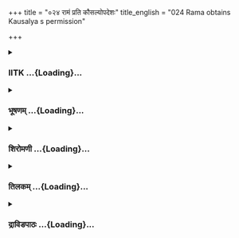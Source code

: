 +++
title = "०२४ रामं प्रति कौसल्योपदेशः"
title_english = "024 Rama obtains Kausalya s permission"

+++
<div caption="श्रीराम-हरिसीताराममूर्ति-घनपाठिभ्यां वचनम्" class="audioEmbed" src="https://archive.org/download/Ramayana-recitation-Sriram-harisItArAmamUrti-Ghanapaati-v2/Kanda_2/Kanda_2_AYK-024-Ramasya_Kousalyopadeshaha.mp3"></div>

<div class="js_include collapsed" newlevelforh1="3" title="IITK" unfilled url="/purANam/rAmAyaNam/audIchya-pAThaH/iitk/2_ayodhyAkANDam/03-nirgamaH/024_rAmaM_prati_kausalyopadeshaH.md">
<details><summary><h3>IITK ...{Loading}...</h3></summary>

Kausalya insists on Rama to take her along with him to the forest --Rama
tells her that service to one's husband is the supreme virtue--Kauslaya
allows Rama to proceed.



#### श्लोकः
##### मूलम्
तं समीक्ष्य त्ववहितं पितुर्निर्देश पालने।  
कौशल्या बाष्पसंरुद्धा वचो धर्मिष्ठमब्रवीत्॥2.24.1॥

##### शब्दार्थः
तम् him, पितुः father's, निर्देशपालने in carrying out the command, अवहितम्  determined, समीक्ष्य having perceived, कौशल्या Kausalya, बाष्पसंरुध्दा with choked tears, धर्मिष्ठम् pious, वचः words, अब्रवीत् said.

##### आङ्ग्लानुवादः
Having perceived that Rama was determined to carry out his father's command, Kausalya with her throat choked with tears said these words of pietyः



#### श्लोकः
##### मूलम्
अदृष्टदुःखो धर्मात्मा सर्वभूतप्रियंवदः।  
मयि जातो दशरथात्कथमुञ्छेन वर्तयेत्॥2.24.2॥

##### शब्दार्थः
अदृष्टदुःखः one who had never experienced sorrow, धर्मात्मा righteous, सर्वभूतप्रियंवदः one who speaks pleasantly to all, दशरथात् of Dasaratha, मयि to me, जातः born, उञ्छेन by collecting the grains fallen on the ground, कथम् how, वर्तयेत् will maintain.

##### आङ्ग्लानुवादः
How will this righteous Rama, born to me through Dasaratha, who speaks pleasantly to all, and who has not experienced any sorrow before live on the grains gleaned?



#### श्लोकः
##### मूलम्
यस्य भृत्याश्च दासाश्च मृष्टान्यन्नानि भुञ्जते।  
कथं स भोक्ष्यतेऽनाथो वने मूलफलान्ययम्॥2.24.3॥

##### शब्दार्थः
यस्य whose, भृत्याश्च servants,दासाश्च attendants, मृष्टानि delicious, अन्नानि cooked rice,  
भुञ्जते enjoy, अथः hereafter, सः अयम् such Rama, वने in the forest, मूलफलानि roots and fruits, कथम् how, भोक्ष्यते will eat?

##### आङ्ग्लानुवादः
How will Rama live on roots and fruits in the forest hereafter when his servants and attendants enjoy delicious food (here)?



#### श्लोकः
##### मूलम्
कः एतच्छ्रद्दधेच्छ्रुत्वा कस्य वा न भवेद्भयम्।  
गुणवान्दयितो राज्ञा राघवो यद्विवास्यते॥2.24.4॥

##### शब्दार्थः
गुणवान् virtuous, दयितः affectionate, राघवः Rama, राज्ञा by the king, विवास्यते इति यत् will be exiled in this way, एतत् all this, श्रुत्वा having heard,  कः who, श्रद्धधेत् will believe,  कस्य वा to whom, भयम् fear, न भवेत् will not cause.

##### आङ्ग्लानुवादः
Who will believe that the virtuous and affectionate scion of the Raghus is exiled this way by the king? Who will not tremble in fear to hear this?



#### श्लोकः
##### मूलम्
नूनं तु बलवान् लोके कृतान्तस्सर्वमादिशन्।  
लोके रामाभिरामस्त्वं वनं यत्र गमिष्यसि॥2.24.5॥

##### शब्दार्थः
राम O Rama, लोके अभिरामः delight of this world, त्वम् you, वनम् to the forest, यत्र गमिष्यसि  if ordered to go, लोके in the world, सर्वम् everything,  आदिशन् while ordering, कृतान्तः destiny, नूनम् certainly, बलवान् allpowerful.

##### आङ्ग्लानुवादः
O Rama if you, being the delight of the world, are (ordered) to go to the forest, it  
has to be said certainly that destiny which rules everything is allpowerful.



#### श्लोकः
##### मूलम्
अयं तु मामात्मभव स्तवादर्शनमारुतः।  
विलापदुःखसमिधो रुदिताश्रुहुताहुतिः॥2.24.6॥  
चिन्ताबाष्पमहाधूमस्तवागमनचित्तजः।  
कर्शयित्वा भृशं पुत्र निश्वासायाससम्भवः॥2.24.7॥  
त्वया विहीनामिह मां शोकाग्निरतुलो महान्।  
प्रधक्ष्यति यथा कक्षं चित्रभानुर्हिमात्यये॥2.24.8॥

##### शब्दार्थः
पुत्र O son, आत्मभवः born from the body, तव अदर्शन मारुतः (my) sighs that will suggest your absence, विलापदुःखसमिधः with fuels of lamentation and affliction, रुदिताश्रुहुताहुतिः invoking with the offering of oblations of (my) wailing tears, चिन्ताबाष्पमहाधूमः with great  smoke of vapour arising from anxious thoughts, तव your, आगमन चित्तजः born from the thought of your return, निश्वासायाससम्भवः produced from sighs of exhaustion, अतुलः incomparable, महान् great, अयं शोकाग्निः this fire of grief,  इह now, त्वया by you, विहीनाम्  deprived, माम् me, भृशम् very much, कर्शयित्वा having emaciated, हिमात्यये in summer, चित्रभानुः fire, कक्षं यथा like or a bunch of dry grass, प्रधक्ष्यति will burn.

##### आङ्ग्लानुवादः
After your departure, O son, an incomparably huge fire of grief with sighs of exhaustion will burst from my body, fanned by the wind of your absence and fuelled by lamentation and affliction. My wailing tears will be the oblations. My anxiety will be the great smoke rising vapour. This fire of grief will leave me very much emaciated and burn me like fire burns a forest of dead trees or a bunch of dry grass in summer.



#### श्लोकः
##### मूलम्
कथं हि धेनुस् स्वं वत्सं गच्छन्तं नानुगच्छति।  
अहं त्वाऽनुगमिष्यामि यत्र पुत्र गमिष्यसि॥2.24.9.॥

##### शब्दार्थः
धेनुः cow, गच्छन्तम् wandering, स्वं वत्सम् its calf, कथं हि how, नानुगच्छति will not follow, पुत्र son, यत्र whereever, गमिष्यसि you will go, अहम् I, त्वा you, अनुगमिष्यामि will follow.

##### आङ्ग्लानुवादः
I shall follow you wherever you go, my son, like a cow following its calf. How is it possible for a cow not to follow its wandering calf?



#### श्लोकः
##### मूलम्
तथा निगदितं मात्रा तद्वाक्यं पुरुषर्षभः।  
श्रुत्वा रामोऽब्रवीद्वाक्यं मातरं भृशदुःखिताम्॥2.24.10॥

##### शब्दार्थः
पुरुषर्षभः best among men, रामः Rama, मात्रा by mother, तथा that way, निगदितम् spoken, तद्वाक्यम् those words, श्रुत्वा on hearing, भृशदुःखिताम् deeply afflicted, मातरम् addressing his  
mother, वाक्यम् words, अब्रवीत् said.

##### आङ्ग्लानुवादः
At these words of his mother who was deeply afflicted Rama, best among men repliedः



#### श्लोकः
##### मूलम्
कैकेय्या वञ्चितो राजा मयि चारण्यमाश्रिते।  
भवत्या च परित्यक्तो न नूनं वर्तयिष्यति॥2.24.11॥

##### शब्दार्थः
कैकेय्या by Kaikeyi, वञ्चितः was deceived, राजा king, मयि when I, अरण्यम् forest, आश्रिते will be resorting to, भवत्या च by you also, परित्यक्तः deserted, न वर्तयिष्यति he will not live, नूनम् this is certain.

##### आङ्ग्लानुवादः
The king was deceived by Kaikeyi. If you also desert him after I have gone to the forest, surely he will not live.



#### श्लोकः
##### मूलम्
भर्तुः किल परित्यागो नृशंसः केवलं स्त्रियाः।  
स भवत्या न कर्तव्यो मनसाऽपि विगर्हितः॥2.24.12॥

##### शब्दार्थः
स्त्रियाः for a woman, भर्तुः husband's, परित्यागः desertion, केवलम् only, नृशंसः किल is a cruel  act indeed, विगर्हितः is abominable, सः that, भवत्या by you, मनसापि even in mind, न कर्तव्यः  must not be done.

##### आङ्ग्लानुवादः
For a woman, to desert her husband is a cruel act. You must not do that which is  contemptible even to think.



#### श्लोकः
##### मूलम्
यावज्जीवति काकुत्स्थः पिता मे जगतीपतिः।  
शुश्रूषा क्रियतां तावत्सहि धर्मस्सनातनः॥2.24.13॥

##### शब्दार्थः
मे पिता my father, जगतीपतिः lord of the earth, काकुत्स्थः  the descendant of Kakutstha, यावत् as long as, जीवति lives, तावत् till then, शुश्रूषा service, क्रियताम् be done, सः that one, धर्मः हि सनातनः it is eternal virtue.

##### आङ्ग्लानुवादः
As long as the king, my father, the lord of the earth, a descendant of Kakutshta lives, you shall serve him. This is eternal virtue (in a woman).



#### श्लोकः
##### मूलम्
एवमुक्ता तु रामेण कौशल्या शुभदर्शना।  
तथेत्युवाच सुप्रीता राममक्लिष्टकारिणम्॥2.24.14॥

##### शब्दार्थः
रामेण by Rama, एवम् thus, उक्ता having been said, शुभदर्शना auspiciouslooking lady, कौशल्या Kausalya, सुप्रीता exceedingly pleased, अक्लिष्टकारिणम् unshakable in actions, रामम् to Rama, तथेति 'Be it so', उवाच said.

##### आङ्ग्लानुवादः
At these words of Rama, unshakable in action, auspiciouslooking Kausalya, exceedingly pleased said 'Be it so'.



#### श्लोकः
##### मूलम्
एवमुक्तस्तु वचनं रामो धर्मभृतां वरः।  
भूयस्तामब्रवीद्वाक्यं मातरं भृशदुःखिताम्॥2.24.15॥

##### शब्दार्थः
धर्मभृतां among upholders of rightcouness, वरः foremost, रामः Rama, एवम् in this way, वचनम् words, उक्तः having been spoken to, भृश दुःखिताम् in deep grief, ताम् her, मातरम् to mother, भूयः again, वाक्यम् words, अब्रवीत् said.

##### आङ्ग्लानुवादः
Thus addressed, Rama, the foremost among upholders of righteousness, said to his mother who was in deep griefः



#### श्लोकः
##### मूलम्
मया चैव भवत्या च कर्तव्यं वचनं पितुः।  
राजा भर्ता गुरु श्श्रेष्ठस्सर्वेषामीश्वरः प्रभुः॥2.24.16॥

##### शब्दार्थः
मया चैव by me as well, भवत्या च by you also, पितुः father's, वचनम् words, कर्तव्यम् fit to be carried out, राजा king, भर्ता supporter husband, गुरुः guru, श्रेष्ठः best, सर्वेषाम् for all, ईश्वरः is the lord, प्रभुः master.

##### आङ्ग्लानुवादः
You and I should obey father's words. He is the king, supporter, preceptor, the best (among men) and  lord and master of all of us.



#### श्लोकः
##### मूलम्
इमानि तु महारण्ये विहृत्य नव पञ्च च।  
वर्षाणि परमप्रीतः स्थास्यामि वचने तव॥2.24.17॥

##### शब्दार्थः
इमानि these, नव पञ्च च nine plus five (fourteen), वर्षाणि years, महारण्ये in the wild forest, विहृत्य having roamed, परमप्रीतः with supreme pleasure, तव your, वचने words (obeying your word), स्थास्यामि shall abide by.

##### आङ्ग्लानुवादः
Roaming the wild forest for fourteen years I shall abide by your words with supreme pleasure.



#### श्लोकः
##### मूलम्
एवमुक्ता प्रियं पुत्रं बाष्पपूर्णानना तदा।  
उवाच परमार्ता तु कौशल्या पुत्रवत्सला॥2.24.18॥

##### शब्दार्थः
तदा then, एवम् thus, उक्ता addressed, पुत्रवत्सला affectionate towards (her) son, कौशल्या Kausalya, परमार्ता a greatly distressed, बाष्पपूर्णानना with her face (eyes) filled with tears, प्रियम् beloved, पुत्रम् son, उवाच said.

##### आङ्ग्लानुवादः
Thus addressed by Rama, the affectionate Kausalya, deeply distressed, her eyes filled with tears, said to her beloved sonः



#### श्लोकः
##### मूलम्
आसां राम सपत्नीनां वस्तुं मध्ये न मे क्षमम्।  
नय मामपि काकुत्स्थ वनं वन्यां मृगीं यथा॥2.24.19॥  
यदि ते गमने बुद्धिः कृता पितुरपेक्षया।

##### शब्दार्थः
राम O Rama, मे for me, आसाम् of these, सपत्नीनाम् of cowives, मध्ये in the midst of, वस्तुम्  to live, न क्षमम् not able, काकुत्स्थ scion of the Kakutstha race (Rama), पितुः with regard to your father, अपेक्षया with wish, गमने in going away, ते to you, बुद्धिः decision, कृता यदि if it is made, मामपि also me, वन्याम् relating to the forest (wild), मृगीं यथा like a female deer, वनम् to the forest, नय take me.

##### आङ्ग्लानुवादः
O Rama, I am not able to live in the midst of these cowives. O descendant of Kakutstha, if you have resolved to go to the forest as per the wishes of your father take mea wild deeralong with you into the forest.



#### श्लोकः
##### मूलम्
तां तथा रुदतीं रामो रुदन्वचनमब्रवीत्॥2.24.20॥  
जीवन्त्या हि स्त्रिया भर्ता दैवतं प्रभुरेव च

##### शब्दार्थः
रामः Rama, तथा that way, रुदतीम् wailing, ताम् to her, रुदन् while (himself) sobbing, वचनम् words, अब्रवीत् said, जीवन्त्या for a living lady, स्त्रियाः for a woman, भर्ता husband alone, दैवतम् is god, प्रभुरेव च is also lord (master).

##### आङ्ग्लानुवादः
Adding his tears to his mother's who was wailing Rama said As long as a woman lives, her husband is her god and also her lord (master).



#### श्लोकः
##### मूलम्
भवत्या मम चैवाद्य राजा प्रभवति प्रभुः।  
न ह्यनाथा वयं राज्ञा लोकनाथेन धीमता॥2.24.21॥

##### शब्दार्थः
प्रभुः powerful one, राजा king, अद्य now, भवत्याः for you, मम च for me also, प्रभवति has the authority to command, लोकनाथेन by lord of the entire world, धीमता by sagacious one, राज्ञा by king, वयम् we, अनाथाः without master, न हि are not.

##### आङ्ग्लानुवादः
The powerful king has authority over you as well as over me. As long as he is the sagacious lord of the entire world, how can we be without a master?



#### श्लोकः
##### मूलम्
भरतश्चापि धर्मात्मा सर्वभूतप्रियंवदः।  
भवतीमनुवर्तेत स हि धर्मरतस्सदा॥2.24.22॥

##### शब्दार्थः
धर्मात्मा virtuous, सर्वभूतप्रियंवदः who speaks pleasantly to all beings, भरतश्चापि Bharata also, भवतीम् you, अनुवर्तेत will follow, सः he, सदा always, धर्मरतः हि is attached to righteousness.

##### आङ्ग्लानुवादः
Bharata, who is virtuous and speaks pleasantly to all beings and who is always  
attached to righteousness will surely remain obedient to you.



#### श्लोकः
##### मूलम्
यथा मयि तु निष्क्रान्ते पुत्रशोकेन पार्थिवः।  
श्रमं नावाप्नुयात्किञ्चिदप्रमत्ता तथा कुरु॥2.24.23॥

##### शब्दार्थः
मयि me, निष्क्रान्ते having departed to the forest, पार्थिवः king, पुत्रशोकेन with grief for his son, यथा how, किञ्चित् even a little, श्रमम् effort, न अवाप्नुयात् will not obtain, तथा in that way, अप्रमत्ता with attention, कुरु do.

##### आङ्ग्लानुवादः
After my departure, you must see that the king is not  overpowered by grief for his son and struggles as little as possible.



#### श्लोकः
##### मूलम्
दारुणश्चाप्ययं शोको यथैनं न विनाशयेत्।  
राज्ञो वृद्धस्य सततं हितं चर समाहिता॥2.24.24॥

##### शब्दार्थः
दारुणः terrible, अयं शोकः this  grief, एनम् him, यथा in a manner, न विनाशयेत् will not ruin (his health), समाहिता with composed mind, वृद्धस्य of the old, राज्ञः of the king, सततम् always, हितम् good, चर act.

##### आङ्ग्लानुवादः
See that the old king does not succumb to this terrible grief. Serve him with a composed mind.



#### श्लोकः
##### मूलम्
व्रतोपवासनिरता या नारी परमोत्तमा।  
भर्तारं नानुवर्तेत सा तु पापगतिर्भवेत्॥2.24.25॥

##### शब्दार्थः
या नारी whichever woman, व्रतोपवासनिरता engaged in vows and fastings, परमोत्तमा highly pious, भर्तारम् husband, नानुवर्तेत does not follow, सा she, पापगतिः hell a, भवेत् will get.

##### आङ्ग्लानुवादः
A woman may be highly pious engaged in vows and fastings, but if she does not follow her husband, she will be condemned to hell.



#### श्लोकः
##### मूलम्
भर्तु श्शुश्रूषया नारी लभते स्वर्गमुत्तमम्।  
अपि या निर्नमस्कारा निवृत्ता देवपूजनात्॥2.24.26॥

##### शब्दार्थः
या who, निर्नमस्कारा pays no respect, देवपूजनात् from worshipping gods, निवृत्ता has abstained, नारी अपि woman also, भर्तुः husband's, शुश्रूषया with service, उत्तमम् highest, स्वर्गम् heaven, लभते will attain.

##### आङ्ग्लानुवादः
A woman who serves her husband will attain the highest heaven even if she pays no homage to gods and abstains from worshipping them.



#### श्लोकः
##### मूलम्
शुश्रूषामेव कुर्वीत भर्तुः प्रियहिते रता।  
एष धर्मः पुरा दृष्टो लोके वेदे श्रुतः स्मृतः॥2.24.27॥

##### शब्दार्थः
भर्तुः husband's, प्रियहिते wellbeing, रता engaged, शुश्रूषामेव service alone, कुर्वीत shall do, एषः this, पुरा in ancient times, लोके in this world, दृष्टः is seen, वेदे in the Vedas, श्रुतः is heard, स्मृतः declared in Smritis, धर्मः is truth.

##### आङ्ग्लानुवादः
A wife who serves her husband and who is engaged in doing good to him is righteous. This dharma exists in this world since ancient times, declared in the Vedas and the smritis.



#### श्लोकः
##### मूलम्
अग्निकार्येषु च सदा सुमनोभिश्च देवताः।  
पूज्यास्ते मत्कृते देवि बाह्मणाश्चैव सुव्रताः॥2.24.28॥

##### शब्दार्थः
देवि O devi, मत्कृते for my sake, सदा always, देवताः the gods, अग्निकार्येषु in offering oblations to the firegod, सुमनोभिश्च with flowers, ते to you, पूज्याः worthy of worship, सुव्रताः true to their religious vows, ब्राह्मणाश्चैव brahmins also.

##### आङ्ग्लानुवादः
For my sake, O devi worship the firegod with offerings of oblations and flowers, and brahmins who are true to religious vows.



#### श्लोकः
##### मूलम्
एवं कालं प्रतीक्षस्व ममागमनकाङ्क्षिणी।  
नियता नियताहारा भर्तृशुश्रूषणे रता॥2.24.29॥

##### शब्दार्थः
एवम् in this maner, मम my, आगमनकाङ्क्षिणी looking forward to my return, नियता selfpossessed lady, नियताहारा observing discipine in food, भर्तृ शुश्रूषणे in the service of your husband, रता devoted, कालम् time, प्रतीक्षस्व wait for.

##### आङ्ग्लानुवादः
Looking forward to my return, spend your time this way with moderate intake, a mind under control and a life devoted to the service of your husband.



#### श्लोकः
##### मूलम्
प्राप्स्यसे परमं कामं मयि प्रत्यागते सति।  
यदि धर्मभृतां श्रेष्ठो धारयिष्यति जीवितम्॥2.24.30॥

##### शब्दार्थः
मयि when I, प्रत्यागते सति having returned, धर्मभृताम् of protcetor of dharma, श्रेष्ठः best, जीवितम् life, धारयिष्यति यदि if  he contains, परमम् highest, कामम् desire, प्राप्स्यसे will obtain.

##### आङ्ग्लानुवादः
If my father, who is the best among the upholders of righteousness, survives till I come back, you will have your highest desires fulfilled.



#### श्लोकः
##### मूलम्
एवमुक्ता तु रामेण बाष्पपर्याकुलेक्षणा।  
कौशल्या पुत्रशोकार्ता रामं वचनमब्रवीत्॥2.24.31॥

##### शब्दार्थः
रामेण by Rama, एवम् in this manner, उक्ता having been said, कौशल्या Kausalya, पुत्रशोकार्ता distressed with grief for her son, बाष्पपर्याकुलेक्षणा with her eyes filled with tears, रामम् to  
Rama, वचनम् these words, अब्रवीत् said.

##### आङ्ग्लानुवादः
To these words of Rama, Kausalya, distressed with grief for her son, replied with her eyes filled with tearsः



#### श्लोकः
##### मूलम्
गमने सुकृतां बुद्धिं न ते शक्नोमि पुत्रक।  
विनिवर्तयितुं वीर नूनं कालो दुरत्ययः॥2.24.32॥

##### शब्दार्थः
वीर O valiant one, पुत्रक my child, गमने to go to the forest, सुकृताम् firmly resolved, ते बुध्दिम् your mind, विनिवर्तयितुम् to revert, न शक्नोमि I am not able, नूनम् certainly, कालः time, दुरत्ययः difficult to overcome (pass).

##### आङ्ग्लानुवादः
I am unable to dissuade you, O my brave son, from your firm resolve to go to the forest. It is surely difficult (for me) to bide time.



#### श्लोकः
##### मूलम्
गच्छ पुत्र त्वमेकाग्रो भद्रं तेऽस्तु सदा विभुः।  
पुनस्त्वयि निवृत्ते तु भविष्यामि गतव्यथा॥2.24.33॥

##### शब्दार्थः
पुत्र O Son त्वम् you, एकाग्रः with resolute mind, गच्छ go, विभुः god, ते to you, सदा always, भद्रम् safety, अस्तु be it, त्वयि when you, पुनः again, निवृत्ते तु on your coming back,  गतव्यथा relieved of suffering, भविष्यामि I shall become.

##### आङ्ग्लानुवादः
Go with a steadfast mind, O my son May god be gracious. Only with your return, I shall be relieved of my suffering.



#### श्लोकः
##### मूलम्
प्रत्यागते महाभागे कृतार्थे चरितव्रते।  
पितुरानृण्यतां प्राप्ते त्वयि लप्स्ये परं सुखम्॥2.24.34॥

##### शब्दार्थः
महाभागे when the reverend one, त्वयि you, कृतार्थे with your purpose accomplished, चरितव्रते when your vow is fulfilled, पितुः father's, आनृण्यताम् acquittal of debt, प्राप्ते obtained, प्रत्यागते on coming back, परम् supreme, सुखम् happiness, लप्स्ये I will attain.

##### आङ्ग्लानुवादः
O reverend one, when you come back after having accomplished your purpose, performed your vows and acquitted yourself of the debt you owe your father, I shall attain supreme happiness.



#### श्लोकः
##### मूलम्
कृतान्तस्य गतिः पुत्र दुर्विभाव्या सदा भुवि।  
यस्त्वां सञ्चोदयति मे वच आच्छिद्य राघव॥2.24.35॥

##### शब्दार्थः
पुत्र O son, राघव O Rama, यः whichever (destiny), मे my, वचः words, आच्छिद्य  cutting  
asunder (disregarding), त्वा you, सञ्चोदयति is prompting, कृतान्तस्य destiny's, गतिः course, सदा always, भुवि in this world, दुर्विभाव्या is inconceivable.

##### आङ्ग्लानुवादः
O Rama inconceivable is the course of destiny which is inciting you to go to the forest disregarding my words.



#### श्लोकः
##### मूलम्
गच्छेदानीं महाबाहो क्षेमेण पुनरागतः।  
नन्दयिष्यसि मां पुत्र साम्ना वाक्येन चारुणा॥2.24.36॥

##### शब्दार्थः
महाबाहो O mighty armed one, इदानीम् now, गच्छ go, पुत्र O son, क्षेमेण safely, पुनः आगतः again on your return, साम्ना in a gentle voice, चारुणा by sweet, वाक्येन  utterances, माम् me, नन्दयिष्यसि please.

##### आङ्ग्लानुवादः
Go now, O my mightyarmed son and come back safe. And on your return, delight me with your sweet, gentle utterances.



#### श्लोकः
##### मूलम्
अपीदानीं स कालस्स्याद्वनात्प्रत्यागतं पुनः।  
यत्त्वां पुत्रक पश्येयं जटावल्कलधारिणम्॥2.24.37॥

##### शब्दार्थः
पुत्रक O my dear child, वनात् from the forest, पुनः again, प्रत्यागतम् have returned, जटावल्कल  धारिणम् wearing matted hair and bark, त्वाम् you, यत् since, पश्येयम् will see, सः कालः that time, इदानीम् now itself, अपि स्यात् can it be now itself?

##### आङ्ग्लानुवादः
O my dear child, how pleasing would it be, if today were to be the day of your return  
from the forest when I can see you wearing matted hair and robes of bark



#### श्लोकः
##### मूलम्
तथा हि रामं वनवासनिश्चितं  
समीक्ष्य देवी परमेण चेतसा।  
उवाच रामं शुभलक्षणं वचो  
बभूव च स्वस्त्ययनाभिकाङ्क्षिणी॥2.24.38॥

##### शब्दार्थः
देवी Devi (Kausalya), रामम् Rama, तथा like that, वनवासनिश्चितम् determined to go to the forest, समीक्ष्य (ददर्श) seeing, परमेण चेतसा with supreme consciousness, शुभलक्षणम् with auspicious qualities (virtues), रामम् to Rama, वचः words, उवाच said, स्वस्त्ययनाभिकाङ्क्षिणी wishing to perform ceremonies for (his) wellbeing, बभूव became.

##### आङ्ग्लानुवादः
Seeing Rama full of auspicious qualities resolved to go to the forest and having spoken to him with the fullness of her heart, Devi Kausalya now braced herself up to perform ceremonies in the interest of  Rama's wellbeing.  

#### समाप्तिः
 श्रीमद्रामायणे वाल्मीकीय आदिकाव्ये अयोध्याकाण्डे चतुर्विंशस्सर्गः॥  
Thus ends the twentyfourth sarga of Ayodhyakanda of  the holy Ramayana, the first epic composed by sage Valmiki.

</details>
</div>
<div class="js_include collapsed" newlevelforh1="3" title="भूषणम्" unfilled url="/purANam/rAmAyaNam/audIchya-pAThaH/TIkA/bhUShaNa_iitk/2_ayodhyAkANDam/03-nirgamaH/024_rAmaM_prati_kausalyopadeshaH.md">
<details><summary><h3>भूषणम् ...{Loading}...</h3></summary>



तं समीक्ष्य त्ववहितं पितुर्निर्देशपालने ।  

कौसल्या बाष्पसंरुद्धा वचो धर्मिष्ठमब्रवीत्  ॥  २।२४।१  ॥   

अथ धर्म्यस्य रामनिश्चयस्यानुमोदनं कौसल्या करोति--तं समीक्ष्येत्यादिना ।
तं रामं समीक्ष्य निश्चित्य । अवहितं सावधानम् । निर्देशो नियोगः  ॥  २।२४।१
 ॥   

  

अदृष्टदुःखो धर्मात्मा सर्वभूतप्रियंवदः ।  

मयि जातो दशरथात् कथमुञ्छेन वर्त्तयेत्  ॥  २।२४।२  ॥   

अदृष्टदुःख इति । उञ्छो नाम--दैवात्प्रकीर्णानां
व्रीह्यादिधान्यानामङ्गुल्या एकैकशो ग्रहणम् । कणिशग्रहणं तु शिलमेव । इदं
फलमूलाद्याहरणं लक्षयति । वर्त्तयेत् जीवेत्  ॥  २।२४।२  ॥   

  

यस्य भृत्याश्च दासाश्च मृष्टान्यन्नानि भुञ्जते ।  

कथं स भोक्ष्यते नाथो वने मूलफलान्ययम्  ॥  २।२४।३  ॥   

यस्येति । भृत्याः भटाः । दासाः दास्यकराः । मृष्टानि श्लाघ्यानि  ॥  २।२४।३
 ॥   

  

क एतच्छ्रद्दधेत् श्रुत्वा कस्य वा न भेवद्भयम् ।  

गुणवान् दयितो राजा राघवो यद्विवास्यते  ॥  २।२४।४  ॥   

क इति । विवास्यत इतियत् । एतत् कः श्रद्दधेद्गुणवत्पुत्रविवासनस्य
असम्भावितत्वात्, श्रद्धेयत्वे वा कस्य भयम् न भवेत्, ममाप्येवं विवासनं
भविष्यतीति  ॥  २।२४।४  ॥   

  

नूनं तु बलवान् लोके कृतान्तः सर्वमादिशन् ।  

लोके रामाभिरामस्त्वं वनं यत्र गमिष्यसि  ॥  २।२४।५  ॥   

नूनमिति । सर्वं सुखदुःखादिकम् । आदिशन् प्रदिशन् । कृतान्तः दैवम् । यत्र
दैवे निमित्ते  ॥  २।२४।५  ॥   

  

अयं तु मामात्मभवस्तवादर्शनमारुतः ।  

विलापदुःखसमिधो रुदिताश्रुहुताहुतिः  ॥  २।२४।६  ॥   

चिन्ताबाष्पमहाधूमस्तवादर्शनचित्तजः ।  

कर्शयित्वा भृशं पुत्र निश्वासायाससम्भवः  ॥  २।२४।७  ॥   

त्वया विहीनामिह मां शोकाग्निरतुलो महान् ।  

प्रधक्ष्यति यथा कक्षं चित्रभानुर्हिमात्यये  ॥  २।२४।८  ॥   

अयन्त्वित्यादिश्लोकत्रयमेकं वाक्यम् । अत्र
विश्लेषजनितशोकस्याग्निसमाधिरुच्यते । आत्मभवः देहजः अदर्शनमारुतः
शोकाग्नेरदर्शनजत्वात् तस्य मारुतत्वनिरूपणम् । विलापदुःखं प्रलापजं दुःखं
तदेव समिधा यस्य तस्य तद्वर्धकत्वात् "आपञ्चैव हलन्तानाम्" इति
समिच्छब्दाट्टाप् । रुदिताश्रूणि रोदनजाश्रूणि, तान्येव हुता क्षिप्ता
आहुतिर्यस्य, चिन्ताबाष्पः चिन्तोष्मा स एव महाधूमो यस्य । तवादर्शनेन
हेतुना चित्तज इति हेतुमात्रोक्तिः । आगमनचित्तज इति पाठान्तरम् । निःश्वास
एवायासः पुरुषप्रयत्नः समिदादिजन्याग्नेः पुरुषप्रयत्नजत्वात्तथा निरूपणम्
। त्वया जलस्थानीयेन, विहीनां मां शोक एवाग्निः शोकाग्निः वैतानिकाग्निः ।
कर्शयित्वा शुष्कीकृत्य । हिमात्यये शिशिरर्तौ । कक्षं गुल्मम् ।
चित्रभानुः वन्यो ऽग्निरिव मां प्रधक्ष्यति भस्मीकरिष्यति  ॥  २।२४।६८  ॥   

  

कथं हि धेनुः स्वं वत्सं गच्छन्तं नानुगच्छति ।  

अहं त्वा ऽनुगमिष्यामि पुत्र यत्र गमिष्यसि  ॥  २।२४।९  ॥   

कथं हीति । उत्तरार्द्धादौ तथेत्युपस्कार्यम्  ॥  २।२४।९  ॥   

  

तथा निगदितं मात्रा तद्वाक्यं पुरुषर्षभः ।  

श्रुत्वा रामो ऽब्रवीद्वाक्यं मातरं भृशदुःखिताम्  ॥  २।२४।१०  ॥   

तथेति । तथा निगदितमिति स्ववाचोप्यविषयत्वं दर्शयति मुनिः  ॥  २।२४।१०  ॥   

  

कैकेय्या वञ्चितो राजा मयि चारण्यमाश्रिते ।  

भवत्या च परित्यक्तो न नूनं वर्त्तयिष्यति  ॥  २।२४।११  ॥   

कैकेय्येति । न वर्तयिष्यति न जीविष्यतीत्यर्थः  ॥  २।२४।११  ॥   

  

भर्तुः किल परित्यागो नृशंसः केवलं स्त्रियाः ।  

स भवत्या न कर्तव्यो मनसापि विगर्हितः  ॥  २।२४।१२  ॥   

भर्तुरिति । नृशंसः नृशंसत्वम्, सिद्ध्यतीति शेषः । मनसापि न कर्त्तव्यः, न
चिन्तनीय इत्यर्थः  ॥  २।२४।१२  ॥   

  

यावज्जीवति काकुत्स्थः पिता मे जगतीपतिः ।  

शुश्रूषा क्रियतां तावत् स हि धर्मस्सनातनः  ॥  २।२४।१३  ॥   

यावदिति । सः शुश्रूषा । धर्मापेक्षया पुँल्लिङ्गत्वम्  ॥  २।२४।१३  ॥   

  

एवमुक्ता तु रामेण कौसल्या शुभदर्शना ।  

तथैत्युवाच सुप्रीता राममक्लिष्टकारिणम्  ॥  २।२४।१४  ॥   

एवमिति । शुभदर्शना धर्म्यबुद्धिरित्यर्थः  ॥  २।२४।१४  ॥   

  

एवमुक्तस्तु वचनं रामो धर्मभृतां वरः ।  

भूयस्तामब्रवीद्वाक्यं मातरं भृशदुःखिताम्  ॥  २।२४।१५  ॥   

दार्ढ्यार्थं पुनराहेत्याह--एवमित्यादिना  ॥  २।२४।१५  ॥   

  

मया चैव भवत्या च कर्त्तव्यं वचनं पितुः ।  

राजा भर्त्ता गुरुः श्रेष्ठः सर्वेषामीश्वरः प्रभुः  ॥  २।२४।१६  ॥   

मयेति । उत्तरार्द्धादौ स इत्युपस्कार्यम् ।
प्राथमिकपितृवचनपरिपालनानन्तरम्  ॥  २।२४।१६  ॥   

  

इमानि तु महारण्ये विहृत्य नव पञ्च च ।  

वर्षाणि परमप्रीतः स्थास्यामि वचने तव  ॥  २।२४।१७  ॥   

एवमुक्ता प्रियं पुत्रबाष्पपूर्णानना तदा ।  

उवाच परमार्ता तु कौसल्या पुत्रवत्सला  ॥  २।२४।१८  ॥   

तव वचनं करिष्यामीत्याह--इमानीति । इमानीत्यल्पत्वज्ञापनाय विहृत्येत्यनेन
क्लेशराहित्यमुक्तम्  ॥  २।२४।१७१८  ॥   

  

आसां राम सपत्नीनां वस्तुं मध्ये न मे क्षमम् ।  

नय मामपि काकुत्स्थ वनं वन्यां मृगीमिव ।  

यदि ते गमने बुद्धिः कृता पितुरपेक्षया  ॥  २।२४।१९  ॥   

एवमनुमतरामवनगमनस्वनगरवर्त्तनापि पुनः सपत्नीस्मरणादनुगमनमर्थयते--आसामिति
। वन्यां मृगीमिव यथा वन्या मृगीवने संतुष्टा वर्त्तते तथाहमपि वर्ते न
भवन्तं क्लेशयिष्यामीति भावः । पितुरपेक्षया पितुरिच्छया  ॥  २।२४।१९  ॥   

  

तां तथा रुदतीं रामो रुदन् वचनमब्रवीत्  ॥  २।२४।२०  ॥   

जीवन्त्या हि स्त्रिया भर्त्ता दैवतं प्रभुरेव च ।  

भवत्या मम चैवाद्य राजा प्रभवति प्रभुः  ॥  २।२४।२१  ॥   

तामिति । रुदन् ऽव्यसनेषु मनुष्याणां भृशं भवति दुःखितऽ
इत्युक्तगुणविशिष्टो ऽपि रामो मातृव्यसनं दृष्ट्वा
पितृवचनपरिपालनरूपधर्मविघ्नभयाद्धैर्येण स्थितवान् । इदानीं वनगमनानुमतिं
लब्ध्वा स्वस्नेहप्रदर्शनेन मातृव्यसनं निवर्त्तयितुं रुदितवानित्यवगम्यते
 ॥  २।२४।२०२१  ॥   

  

न ह्यनाथा वयं राज्ञा लोकनाथेन धीमता ।  

भरतश्चापि धर्मात्मा सर्वभूतप्रियंवदः ।  

भवती मनुवर्त्तेत स हि धर्मरतः सदा  ॥  २।२४।२२  ॥   

यथा मयि तु निष्क्रान्ते पुत्रशोकेन पार्थिवः ।  

श्रमं नावाप्नुयात्किञ्चिदप्रमत्ता तथा कुरु  ॥  २।२४।२३  ॥   

न हीति । राज्ञा, सनाथा इति शेषः । राज्ञा सनाथाः, वयं न ह्यनाथा इत्यर्थः
। सपत्नी मध्यवासदोषं परिहरति भरतश्चापीति  ॥  २।२४।२२२३  ॥   

  

दारुणश्चाप्ययं शोको यथैनं न विनाशयेत् ।  

राज्ञो वृद्धस्य सततं हितं चर समाहिता  ॥  २।२४।२४  ॥   

दारुण इति । हितं चरेत्यत्र तथेति शेषः  ॥  २।२४।२४  ॥   

  

व्रतोपवासनिरता या नारी परमोत्तमा ।  

भर्त्तारं नानुवर्त्तेत सा तु पापगतिर्भवेत्  ॥  २।२४।२५  ॥   

पतिशुश्रूषणमेव पत्न्याः परमो धर्म इत्यन्वयव्यतिरेकाभ्यां श्लोकद्वयेन
दर्शयति--व्रतेति । पापस्य गतिः फलमिव यस्याः सा तथा  ॥  २।२४।२५  ॥   

  

भर्तृशुश्रूषया नारी लभते स्वर्गमुत्तमम् ।  

अपि या निर्नमस्कारा निवृत्ता देवपूजनात्  ॥  २।२४।२६  ॥   

निर्नमस्कारापि भर्तृभिन्नद्विजादिविषयनमस्काररहितापि  ॥  २।२४।२६  ॥   

  

शुश्रूषामेव कुर्वीत भर्तुः प्रियहिते रता ।  

एष धर्मः पुरा दृष्टो लोके वेदे श्रुतः स्मृतः  ॥  २।२४।२७  ॥   

उपसंहरति--शुश्रूषामिति । लोके पुरा दृष्टः पुरातनलोकाचारसिद्ध इत्यर्थः ।
वेदे श्रुतः वेदावगत इत्यर्थः । स्मृतः स्मृत्यवगतश्चेत्यर्थः  ॥  २।२४।२७
 ॥   

  

अग्निकार्येषु च सदा सुमनोभिश्च देवताः ।  

पूज्यास्ते मत्कृते देवि ब्राह्मणाश्चैव सुव्रताः  ॥  २।२४।२८  ॥   

तूष्णीमवस्थाने एनां दुःखमाक्रमिष्यतीति धिया दुःखविच्छेदनार्थं
कालक्षेपसाधनं विधत्ते--अग्नीति । अग्निकार्येषु शान्तिकपौष्टिकहोमेषु ।
सुमनोभिश्चेत्यत्र चकारेण चन्दनताम्बूलादीनि समुच्चीयन्ते, अग्निकार्येषु
क्रियमाणेषु सुमनःप्रभृतिभिः देवताब्राह्मणाश्च पूज्या इत्यर्थः  ॥  २।२४।२८
 ॥   

  

एवं कालं प्रतीक्षस्व ममागमनकांक्षिणी ।  

नियतानियताहारा भर्तृशुश्रूषणे रता  ॥  २।२४।२९  ॥   

एवमिति । नियता स्नानादि नियमयुक्ता । नियताहारा मधुमांसादिवर्जनेन
शुद्धाहारा  ॥  २।२४।२९  ॥   

  

प्राप्स्यसे परमं कामं मयि प्रत्यागते सति ।  

यदि धर्मभृतां श्रेष्ठो धारयिष्यति जीवितम्  ॥  २।२४।३०  ॥   

एवमुक्ता तु रामेण बाष्पपर्याकुलेक्षणा ।  

कौसल्या पुत्रशोकार्त्ता रामं वचनमब्रवीत्  ॥  २।२४।३१  ॥   

प्राप्स्यस इति । भर्त्तृजीवनपुत्रागमनयोः सतोरेव हि परमकामप्राप्तिसम्भव
इति भावः  ॥  २।२४।३०३१  ॥   

  

गमने सुकृतां बुद्धिं न ते शक्नोमि पुत्रक ।  

विनिवर्त्तयितुं वीर नूनं कालो दुरत्ययः  ॥  २।२४।३२  ॥   

गमन इति । सुकृतां सुदृढामित्यर्थः  ॥  २।२४।३२  ॥   

  

गच्छ पुत्रत्वमेकाग्रो भद्रं ते ऽस्तु सदा विभो ।  

पुनस्त्वयि निवृत्ते तु भविष्यामि गतक्लमा  ॥  २।२४।३३  ॥   

गच्छेति । गतक्लमा गतक्लेशा  ॥  २।२४।३३  ॥   

  

प्रत्यागते महाभागे कृतार्थेचरितव्रते ।  

पितुरानृण्यतां प्राप्ते त्वयि लप्स्ये परं सुखम्  ॥  २।२४।३४  ॥   

प्रत्यागत इति । महाभागे महाभागधेये । आनृण्यताम् अनृणताम् । स्वार्थे
ष्यञ्  ॥  २।२४।३४  ॥   

  

कृतान्तस्य गतिः पुत्र दुर्विभाव्या सदा भुवि ।  

यस्त्वां सञ्चोदयति मे वच आच्छिद्य राघव  ॥  २।२४।३५  ॥   

कृतान्तस्येति । आच्छिद्य छित्त्वा, अन्यथाकृत्वेत्यर्थः  ॥  २।२४।३५  ॥   

  

गच्छेदानीं महाबाहो क्षेमेण पुनरागतः ।  

नन्दयिष्यसि मां पुत्र साम्ना वाक्येन चारुणा  ॥  २।२४।३६  ॥   

गच्छेति । साम्ना सान्त्वरूपेण  ॥  २।२४।३६  ॥   

  

अपीदानीं स कालः स्यात् वनात् प्रत्यागतं पुनः ।  

यत्त्वां पुत्रक पश्येयं जटावल्कलधारिणम्  ॥  २।२४।३७  ॥   

क्षणमात्रमप्यदर्शनासहिष्णुत्वात् प्रत्यागमनकाल इदानीमेव सम्भवेदिति
प्रार्थयते--अपीति । यत् येन चतुर्दशवर्षान्तेन कालेन वनात्प्रत्यागतं
त्वां पुनः पश्येयं स काल इदानीमेवापि स्यात् । अपिशब्दः सम्भावनायाम् ।
"अपिःसम्भावनाप्रश्नगर्हाशङ्कासमुच्चये" इति वैजयन्ती । यत् यत्रेति वार्थः
 ॥  २।२४।३७  ॥   

  

तथा हि रामं वनवासनिश्चितं समीक्ष्य देवी परमेण चेतसा ।  

उवाच रामं शुभलक्षणं वचो बभूव च स्वस्त्ययनाभिकांक्षिणी  ॥  २।२४।३८  ॥   

तथेति । वनवासनिश्चितं निश्चितवनवासम् । परमेण चेतसा, आदरेणेति यावत् ।
स्वस्त्ययनं मङ्गलम् अभिकाङ्क्षितुं शीलमस्या अस्तीति तथा  ॥  २।२४।३८  ॥   

  

इत्यार्षे श्रीरामायणे वाल्मीकीये आदिकाव्ये श्रीमदयोध्याकाण्डे चतुर्विंशः
सगः  ॥  २४  ॥   

इति श्रीगोविन्दराजविरचिते श्रीरामायणभूषणे पीताम्बराख्याने
अयोध्याकाण्डव्याख्याने चतुर्विंशः सर्गः  ॥  २४  ॥   



</details>
</div>
<div class="js_include collapsed" newlevelforh1="3" title="शिरोमणी" unfilled url="/purANam/rAmAyaNam/audIchya-pAThaH/TIkA/shiromaNI_iitk/2_ayodhyAkANDam/03-nirgamaH/024_rAmaM_prati_kausalyopadeshaH.md">
<details><summary><h3>शिरोमणी ...{Loading}...</h3></summary>



कौशल्यावृत्तान्तमाह-- तमिति । निर्देशपालने आज्ञापितकरणे व्यवसितं
कृतनिश्चयं तं रामं समीक्ष्य ज्ञत्वा कौशल्या वचः अब्रवीत्  ॥  २।२४।१  ॥   

  

तद्वचनमेवाह-- अदृष्टेति । मयि जातः प्रकटीभूतो रामो भवान् उञ्छेन
क्षेत्रादिपतितकणिशग्रहणेन कथं वर्तयेत् वर्तेत  ॥  २।२४।२  ॥   

  

यस्येति । यस्य भृत्यादयः मृष्टानि स्वच्छानि भुञ्जते  ॥  २।२४।३  ॥   

  

क इति । काकुत्स्थो रामः यद्विवास्यते तच्छ्रुत्वा कः श्रद्दधेत्समीचीनं
मन्येत भयं रामगमने कथमत्रत्यानां जीवनमिति कस्यायोध्याजनस्य भीतिर्न भवेत्
 ॥  २।२४।४  ॥   

  

नूनमिति । हे राम अभिरामस्त्वं यत्र यदर्थं वनं गमिष्यसि स कृतान्तः
धर्मध्वंसकर्ता रावणः सर्वमादिशन्स्वाज्ञाविषयीभूतं कुर्वन् सन् लोके इह
पृथिव्यां बलवान् इति अहं लोके जाने । एतेन सावधानतया वर्तितव्यमिति
सूचितम् । इह पृथिव्यामित्यनेन तवाग्रे वस्तुतो न बलवानिति सूचितम्  ॥ 
२।२४।५  ॥   

  

इदानीं त्वद्वियोगजनितं दुःखं दुःसहमिति बोधयन्ती आह-- अयमित्यादिभिः ।
आत्मभवः मनसि प्रादुर्भूतः अदर्शनं दर्शनाभावः मारुतो वायुर्यस्य सः
विलापदुःखं समिधः इन्धनं यस्य सः रुदिताश्रुहुताहुतिः रुदिताशूणि
रोदनजन्यनेत्रजलानि हुता प्रक्षिप्ता आहुतिर्यस्य सः चिन्ताबाष्पः
चिन्तनोष्मा महाधूमो यस्य सः आगमनचिन्तजः अतिदुःखसम्पादकदूरदेशगमनोत्तरं
कथमयमागमिष्यतीति चिन्तनजनितः निःश्वासायासेन संभवो वृद्धिर्यस्य अत एव
अतुल इयत्तां कर्तुमशक्यः अत एव महान् शोकाग्निः त्वया विहीनां मां मां
राज्यलक्ष्मीं च अधिकं यथा स्यात्तथा कर्षयित्वा क्लेशतां प्रापय्य
प्रधक्ष्यति अत एव मामित्यनयोर्न पौनरुक्त्यं हिमात्यये हिमध्वंससमये
चित्रभानुर्वह्निः सूर्यो वा कक्षं यथाचिन्तज इति बाहुलकाद्घ्रस्व इति
भट्टाः "अदर्शनचिन्तजः" इति पाठे ऽपि अदर्शनजातचिन्ताजनित इत्यर्थः । परे
त्वदर्शनस्य मारुतत्वेन निरूपणात्स चिन्त्य इत्याहुरिति भट्टाः ।
वस्तुतस्त्वेवं पाठे आदर्शनमिति छेदः आदर्शनं नित्यदर्शनं कदा स्यादिति
चिन्ताजनित इत्यर्थः । श्लोकत्रयमेकान्वयि  ॥  २।२४।६८  ॥   

  

शोकाभावे उपायं वदन्ती आह-- कथमिति । कथंशब्दो यथार्थकः क्वचित्तथैव पाठ
इति भट्टाः । त्वा त्वामनुगमिष्यामि "नानुगच्छन्ति" इति पाठे तु कथमो न
यथार्थत्वम् । तत्रोत्तरार्धादौ तस्मादिति पूरणीयम्  ॥  २।२४।९  ॥   

  

मातृवचनश्रवणानन्तरकालिकवृत्तमाह-- यथेति । मात्रा निगदितं कथितं यथा
यथावच्छ्रुत्वा भृशदुःखितां निश्चितवियोगजनितदुःखाक्रान्तां मातरमब्रवीत्
 ॥  २।२४।१०  ॥   

  

तद्वचनमेवाह-- कैकेय्येति । अवञ्चितः वञ्चनकर्तृत्वाभाववान् कैकेय्या सहितो
राजा मयि अरण्यमाश्रिते गते सति भवत्या परित्यक्तः मद्वियोगहेतुत्वबुद्ध्या
प्रीतिविषयत्वाभाववान् यदि स्यादिति शेषः । तदा न वर्तयिष्यति प्रजापालनं न
करिष्यतीत्यर्थः । एतेन प्रीतिरेव कर्तव्येति सूचितम्  ॥  २।२४।११  ॥   

  

तत्र हेतुं वदन्नाह-- भर्तुरिति । भर्तुः परित्यागः केवलं नृशंसः क्रूरतैव
अतो विगर्हितो निन्दितः स त्यागो भवत्या मनसापि न कर्तव्यः नृशंसशब्दो
भावप्रधानः  ॥  २।२४।१२  ॥   

  

यावदिति । ककुत्स्थवंशोद्भवः पिता यावज्जीवति इह प्रजाः पालयति
तावच्छुश्रूषा क्रियताम् । एतेन तेन सह त्वया न गन्तव्यमिति ध्वनितं तेन
पितुर्लोकान्तरगमनावश्यकत्वं बोधितं तेन पुत्रसेवार्थं कौशल्या इहैव
तिष्ठतु इति राजेच्छा सूचिता तेन रामस्य पित्रभिप्रेतसाधकत्वं ध्वनितम्  ॥ 
२।२४।१३  ॥   

  

एवमिति । अक्लिष्टकारिणं क्लेशकारिपतियोगिकभेदविशिष्टं रामं तथा इत्युवाच
 ॥  २।२४।१४  ॥   

  

मातृसंतोषपरीक्षणहेतुकं रामवचनं वर्णयन्नाह-- एवमुक्त इति । भृशदुःखितां
निश्चितवियोगस्मृतिजनितदुःखाक्रान्तां भूपः अब्रवीत्  ॥  २।२४।१५  ॥   

  

तद्वचनमेवाह-- मयेत्यादिभिः । पितुः वचनं मया भवत्या च कर्तव्यमेव तत्र
हेतुः राजा भूपतिः भर्ता सविधि भवत्याः पाणिग्रहीता गुरुः तत्त्वोपदेष्टा
श्रेष्ठो महात्मा प्रभुः सकलसामर्थ्यविशिष्टः सर्वेषामीश्वरः पूज्य
इत्यर्थः  ॥  २।२४।१६  ॥   

  

इमानीति । इमानि पित्राज्ञप्तानि नवपञ्चवर्षाणि विहृत्य विहारं कृत्वा तव
वचने आज्ञापिते स्थास्यामि तत्करिष्यामीत्यर्थः । विहृत्येत्यनेन वनगमनस्य
स्वप्रीतिविषयीभूतत्वं बोधितं तेन भवत्या विषादो न कर्तव्य इति ध्वनितम्  ॥ 
२।२४।१७  ॥   

  

एवमिति । एवमनेन प्रकारेणोक्ता पुत्रेणेति शेषः । सुतवत्सला
सुतविषयकातिवात्सल्यविशिष्टा अत एव परमार्ता अत एव बाष्पपूर्णानना कौशल्या
उवाच । एतेन वियोगदुःखस्य दुर्निवारत्वं सूचितम्  ॥  २।२४।१८  ॥   

  

तद्वचनमेवाह-- आसामिति । आसां त्वद्वियोगहेतुभूतानां सपत्नीनां मध्ये
वस्तुं क्षममुचितं न अतः हे काकुत्स्थ पितुः अपेक्षया संतोषहेतुना यदि ते
गमने बुद्धिर्निश्चयः तर्हि मामपि वनं नय प्रापय । तत्र दृष्टान्तः वन्यां
मृगीमिव । एतेन रामवियोगजन्यं दुःखं सर्वासां भवतीति सूचितं तेन
तद्दुःखासहिष्णुत्वं व्यक्तम् । सार्धश्लोक एकान्वयी  ॥  २।२४।१९  ॥   

  

तामिति । अरुदन् रोदननिवृत्तिं कुर्वन् सन्नित्यर्थः रामः अब्रवीत् । अर्धं
पृथक्  ॥  २।२४।२०  ॥   

  

तद्वचनमेवाह-- जीवन्त्या इति । स्त्रियाः भर्तैव दैवतं देवता प्रभुः
सामर्थ्यं च भावप्रधानो निर्देशः । किंच प्रभुः सर्वार्थसंपादनसमर्थः अत एव
जीवन्त्याः बहून् जीवयन्त्याः भवत्याः मम च राजैव प्रभुः नियोगे समर्थः
एतेन राजनियोगाभाववत्यास्तव गमनमनुचितमिति बोधितम्  ॥  २।२४।२१  ॥   

  

ननु त्वां विना अहं कथं स्थास्यामीत्यत आह-- नहीति । लोकनाथेन
सकलजननियन्त्रा राज्ञा वयं भरतश्च अपिना भवत्यादयः अनाथाः न । एतेन
राजकर्तृकगमननियोगाभावाद्दुष्करापि स्थितिः कर्तव्यैवेति ध्वनितम्  ॥ 
२।२४।२२  ॥   

  

त्वादृशः सेवको नास्तीत्यपि नाशङ्क्यमिति बोधयन्नाह-- भवतीमिति । स भरतः
अनुवर्तेत सेविष्यते इत्यर्थः । अर्धं पृथक्-- यथेति । निष्क्रान्ते वनं
गते सति श्रमं खेदं किंचिदल्पमपि अप्रमत्ता अनवधानतारहिता ।
अर्धद्वयमेकान्वयि  ॥  २।२४।२३  ॥   

  

दारुण इति । अयं मद्वियोगजनितः शोकः एनं पितरं न
विनाशयेल्लोकान्तरगमनहेतुकादर्शनतां न प्रापयेत्तथा तेन प्रकारेण वृद्धस्य
ज्ञानवयोभ्यामधिकस्य राज्ञः हितं प्रियं सततं चर कुरु  ॥  २।२४।२४  ॥   

  

हिताचरणाभावे दोषमाह-- व्रतेति । परमोत्तमा उत्कर्षगुणजात्यादिमत्वेन
सर्वोत्कृष्टा अत एव व्रतोपवासनिरतापि या नारी भर्तारं नानुवर्तेत सेवेत सा
पापगतिः पापानां पापविशिष्टानां गतिरिव गतिर्यस्याः सा भवेद्भर्तुः
शुश्रूषया तु नारी साधारणस्त्री अपि उत्तमं स्वर्गं लभते । सार्धश्लोक
एकान्वयी  ॥  २।२४।२५,२६  ॥   

  

स्त्रिया देवपूजनादिप्रवृत्तिरपि नावश्यकीति बोधयन्नाह-- अपीति ।
देवपूजनान्निवृत्ता अज्ञानादिना देवाद्याराधनरहिता अत एव निर्नमस्कारा
नमस्कारादिक्रियारहिता या नारी भर्तुः प्रियहिते रता सती शुश्रूषामेव
कुर्वीत सापि उत्तमं स्वर्गं लभते इति पूर्वेणान्वयः  ॥  २।२४।२७  ॥   

  

तत्र हेतुं वदन्नाह-- एष इति । एषः पतिशुश्रूषणरूपो धर्मः वेदे लोके च
नित्यः श्रुतः अत एव स्मृतः समये स्मृतिविषयीभूतो जातः । अर्धं पृथक् ।
कालक्षेपणार्थं स्वागमनहेतुत्वेन प्रकल्पितां क्रियामाह-- अग्नीति ।
अग्निकार्येषु द्वादशसु सूर्येषु इत्यर्थः । सुमनोभिः पुष्पैः देवताः
पूज्याः सुव्रता ब्राह्मणाश्च पूज्याः एतेन स्वपूजैव परोक्षेण निर्दिष्टा
इति व्यक्तम् । अर्धद्वयमेकान्वयि  ॥  २।२४।२८  ॥   

  

एवमिति । एवमुक्तपूजनादिना नियता यतचित्ता भर्तृशुश्रूषणे रता सती कालं
प्रतीक्षस्व । अत एव मयिपर्यागते सति धर्मभृतां श्रेष्ठः पिता यदि जीवितं
सर्वेषां जीवनं धारयिष्यति पालयिष्यतीत्यर्थः । तर्हि परमं कामं स्वेप्सितं
प्राप्स्यते पक्षे विशेष्यमात्रे पर्यवसानं सूचितम् । अर्वचतुष्टयमेकान्वयि
 ॥  २।२४।२९,३०  ॥   

  

एवमिति । राममब्रवीत् । अर्धद्वयमेकान्वयि  ॥  २।२४।३१  ॥   

  

तद्वचनमेवाह-- गमन इति । हे पुत्रक हे वीर गमने सुकृतामतिनिविष्टां ते
बुद्धिं निवर्तयितुं न शक्नोपि तत्र हेतुः कालः विजयसमयः दुरत्ययः  ॥ 
२।२४।३२  ॥   

  

गच्छेति । हे पुत्र हे विभो एकाग्रो नियतचित्तः त्वं गच्छ ते तुभ्यं सदा
भद्रं कल्याणमस्तु अहं तु त्वयि निवृत्ते वनादागते सति गतक्लमा
त्यक्तग्लानिर्भविष्यामि भवितास्मि । अर्धद्वयमेकान्वयि  ॥  २।२४।३३  ॥   

  

प्रत्यागते इति । चरितव्रते चरितमाचरितं व्रतं येन तस्मिन्कृतः संपादितः
अर्थः प्रतिज्ञाविषयीभूतं वस्तु येन तस्मिन्नत एव पितुः आनृण्यतां प्राप्ते
प्रत्यागते इह प्राप्ते महाभागे महाभां राज्यलक्ष्मीमागच्छति प्राप्नोति
तस्मिन् त्वयि सति परमं सुखं स्वपिष्ये  ॥  २।२४।३४  ॥   

  

कृतान्तस्येति । यद्यस्माद्धेतोः कृतान्तस्य राक्षसानामित्यर्थः गतिर्गमनं
दुर्विभाव्या दुर्लक्ष्या तस्माद्धेतोः आविध्य स्वस्त्यादिविधानं कृत्वा मे
वचः त्वां संचोदयति गमनाय प्रेरयति । "आच्छिद्य" इति पाठे तु
स्वस्त्यादिकरणेन विघ्नान् छित्वेत्यर्थः  ॥  २।२४।३५  ॥   

  

गच्छेति । हे महाबाहो इदानीं क्षेमेण मत्कृतमङ्गलवचनहेतुककल्याणेन
सहितस्त्वं गच्छ । हे पुत्र आगतः वनादिह प्राप्तः त्वं श्लक्ष्णेन
रमणीयार्थेन चारुणा रमणीयवर्णविशिष्टेन साम्ना शान्तिकारकेण वाक्येनेति
शेषः । मां नन्दयिष्यसि  ॥  २४।३६  ॥   

  

अपीति । यद्यस्मिन् काले वनात्प्रत्यागतं त्वां पश्येयं स कालः इदानीं
समीपे एवेत्यर्थः स्यात् भवेत् । वियोगकालस्याधिक्यं न प्रतिभासेतेति
तात्पर्यम्  ॥  २।२४।३७  ॥   

  

तदेति । वनवासनिश्चितं वनवासविषयकनिश्चवन्तं शुभलक्षणं रामं परमेण
सूक्ष्मेण चेतसा विचारेण ददर्श स्वस्त्ययनाभिकाङ्क्षिणी स्वस्त्ययनं
कर्तुकामा बभूव अत एव शुभलक्षणं शुभसूचकं वच उवाच  ॥  २।२४।३८  ॥   

  

इति श्रीमद्वाल्मीकीयरामायणव्याख्याने रामायणशिरोमणावयोध्याकाण्डे
चतुर्विंशः सर्गः  ॥  २।२४  ॥   

  

  



</details>
</div>
<div class="js_include collapsed" newlevelforh1="3" title="तिलकम्" unfilled url="/purANam/rAmAyaNam/audIchya-pAThaH/TIkA/tilaka_iitk/2_ayodhyAkANDam/03-nirgamaH/024_rAmaM_prati_kausalyopadeshaH.md">
<details><summary><h3>तिलकम् ...{Loading}...</h3></summary>



व्यवसितं निश्चितमतिम् निर्देश आज्ञा बाष्पसंरुद्धा बाष्पसंरुद्धवाक् ।
धर्मिष्ठं रामम्  ॥  २।२४।१  ॥   

  

उञ्छः क्षेत्रपतितकणशो ग्रहणम् । वर्तयेज्जीवेत् भवानिति शेषः  ॥  २।२४।२
 ॥   

  

भृत्या भर्तव्याः । अयमुपस्कृतमांसादिभोजनशीलः  ॥  २।२४।३  ॥   

  

वियास्यत इति यदेतच्छ्रुत्वा कः श्रद्दधेत्सत्यं मन्वीत सत्यमिति वा
ज्ञात्वा कस्य स्वपित्रादिभ्यो भयं न भवेत्  ॥  २।२४।४  ॥   

  

सर्वमादिशन्सुखदुःखेन योजयन् । कृतान्तो दैवं बलवानिति नूनमहं मन्ये । यत्र
यस्माद्धे राम अभिरामस्त्वं लोके कर्मलोके स्थितो वनं गमिष्यसि  ॥  २।२४।५
 ॥   

  

आत्मभव आत्मजः स्वमनःसंभूतः तवादर्शनमेव वर्धकत्वान्मारुतो यस्य सः
विलापदुःखैः समिधः समिन्धनं यस्य सः घञर्थे कः रुदिताश्रूण्येव हुता आहुतयो
यस्मिन्सः चिन्ताहेतुकबाष्पमेव महाधूमो यस्य स तवागमनचिन्तजः चिन्तज इति
बाहुलकाद्ध्रस्वः तव या गमनचिन्ता तया जनितः । "अधर्शनचिन्तजः" इति पाठे
ऽप्यदर्शनजातचिन्ताजनित इत्यर्थः । परे त्वदर्शनस्य मारुतत्वेन निरूपणात्स
चिन्त्य इत्याहुः । निःश्वासरूपायासेन संधुक्षणात्संभवो वृद्धिर्यस्य सः ।
त्वया विहीनां मामधिकं कर्शयित्वा कृशां कृत्वातुलो युक्तगुणः
शोकाग्निर्मां धक्ष्यति । हिमात्यये ग्रीष्मे चित्रभानुर्वह्निः सूर्यो वा
 ॥  २।२४।६८  ॥   

  

कथमिति यथेत्यर्थः क्वचित्तथैव पाठः  ॥  २।२४।९  ॥   

  

यथा निगदितं येन प्रकारेण निगदितं तद्वाक्यं श्रुत्वा आत्मानुगमनं
श्रुत्वेति यावत्  ॥  २।२४।१०  ॥   

  

वञ्चितो वञ्चनया मद्वियोजनाद्दुःखं प्रापितो न वर्तयिष्यति न जीविष्यति  ॥ 
२।२४।११  ॥   

  

केवलं नृशंसः क्रौर्यमेव न तु तेनेहामुत्र सुखमित्यर्थः । मनसापि न
कर्तव्यो न चिन्तनीयः यतो विगर्हितो महापापहेतुत्वादतिनिन्दितः  ॥  २।२४।१२
 ॥   

  

अतः यावदिति  ॥  २।२४।१३,१४  ॥   

  

एवं वचनमुक्तो भर्तृशुश्रूषाङ्गीकारवचनमुक्तः श्रावितः  ॥  २।२४।१५  ॥   

  

उभयोस्तद्वचनावश्यकर्तव्यत्वहेतुर्भर्ता गुरुरिति च यथायोगम्  ॥  २।२४।१६
 ॥   

  

पितृवाक्यकरणानन्तरं त्वच्छुश्रूषापि कार्येत्याह इमानीति । विहृत्येत्यनेन
वनवासस्य मृगयावल्लीलात्वं दर्शितम् । वचने स्थास्यामि वचनमनुष्ठास्यामि  ॥ 
२।२४।१७  ॥   

  

एवमुक्ता पुत्रेणेति शेषः  ॥  २।२४।१८  ॥   

  

अङ्गीकृतभर्तृसेवापि सपत्नीदुःखस्मरणात्पुना  

रामानुगमनमभिलषति आसामित्यादि । वन्यां वने भवाम्  ॥  २।२४।१९  ॥   

  

यदि ते इत्याद्यर्धं पूर्वान्वयि । तां तथा रुदतीं दृष्ट्वापि
स्वयमरुदन्वचो ऽब्रवीत् । रोदने कातर्यप्रकटनेन मातुः
पुनरप्यनुगमनप्रत्याशाप्रसङ्गात्  ॥  २।२४।२०  ॥   

  

प्रभवति दण्डादौ समर्थो भवति  ॥  २।२४।२१  ॥   

  

धीमतेति । सनाथा इति शेषः । अथ सपत्नीमध्यवासो दुष्कर इत्यत्र परिहारमाह
भरत इति  ॥  २।२४।२२  ॥   

  

भवतीमिति । अतः कैकेयीकोपो ऽकिंचित्कर इति भावः । यथा मयि निष्क्रान्ते  

श्रमं नाप्नुयात्तथा कुरु यथा चैनं राजानं शोको न विनाशयेत्तथा च कुरु  ॥ 
२।२४।२३,२४  ॥   

  

द्विजस्य गायत्रीजपवत्स्त्रिया भर्तृशुश्रूषैव परं नित्या
नान्यत्किंचित्प्रत्युत तद्विरोध्यन्यदाचर्यमाणं प्रत्यवायजनकमपीत्याह
व्रतेत्यादि । नित्याकरणजप्रत्यवायानर्थं साङ्गाप्यनित्यधर्मकृतिः
परिहर्तुं न शक्नोतीति भावः  ॥  २।२४।२५,२६  ॥   

  

नित्यानुष्ठाने सत्यनित्याकरणे ऽपि न परलोकनाश इत्याह अपि येति ।
निर्नमस्कारा भर्तृव्यतिरिक्तदेवादेर्नमस्काराद्युपचाररहिता ।
देवपूजनाद्विष्ण्वादिदेवपूजनात् । सापि स्वर्गं लभते इति  

प्राक्तनेनान्वयः । एतमेवार्थं नियमविधिद्वारेण द्रढयति शुश्रूषामेवेति ।
तत्प्रीतिजनकं कर्मैवेत्यर्थः । तदेवाह प्रियहिते रतेति । हितपदेन
पश्चादुक्तेनैतद्धनयति । आपाततो ऽप्रियमपि हितं कुर्यादापाततः
प्रियमप्यहितं त्यजेदिति  ॥  २।२४।२७  ॥   

  

तत्र मानमाह एष भर्तृसेवारूपो धर्मः स्त्रिया नित्य इति वेदे श्रुतः लोके
स्मृतः तर्हि किं कर्मान्तरं सर्वथा त्याज्यं नेत्याह अग्नीत्यादि ।
भर्तृसंमतेष्वग्निकार्येषु च तेष्वेव । च एवकारार्थः  ॥  २।२४।२८  ॥   

  

एवं भर्तृसेवातत्परतया । कालं ममागमनकालम्  ॥  २।२४।२९  ॥   

  

काममैहिकविषयसुखम्  ॥  २।२४।३०  ॥   

  

तस्य पुत्रमात्रासाध्यत्वादाह यदीति । अनेन दशरथमरणस्य संनिहितत्वं सूचितम्
 ॥  २।२४।३१  ॥   

  

सुकृतां सुष्ठुकृतनिश्चयाम्  ॥  २।२४।३२  ॥   

  

काल इष्टवियोगादिजनकः  ॥  २।२४।३३  ॥   

  

आनृण्यताम् । स्वार्थे ष्यञ्  ॥  २।२४।३४  ॥   

  

मे वच आविद्ध्याच्छिद्य त्वां सञ्चोदयति । वनायेति शेषः इति यत्, अतः
कृतान्तस्य गतिर्दुर्विभाव्या  ॥  २।२४।३५  ॥   

  

श्लक्ष्णेन निर्मलेन चारुणा मनोहरेण साम्ना सान्त्वेन वचनेन । "शुक्लेन"
इति पाठान्तरम्  ॥  २।२४।३६  ॥   

  

अदर्शनासहिष्णुत्वात्प्रत्यागमनकाल इदानीमेव भवेदिति प्रार्थयते अपीति ।
येन कालेन प्रत्यागतं प्रत्यागमनं भवेत्स इत्यर्थः । अपीदानीमिति
लोकोक्त्योवाच  ॥  २।२४।३७  ॥   

  

परमेणादरवता । धर्मशीलत्वाद्देवर्षिरक्षणोद्यतत्वाच्च भगवत्सङ्कल्पेनैव तथा
ज्ञानं तस्या इति बोध्यम् । स्वस्त्ययनं मङ्गलमभिकाङ्क्षितुं
शीलमस्त्यस्याः सा  ॥  २।२४।३८  ॥   

  

इति श्रीरामाभिरामे श्रीरामीये रामायणतिलके वाल्मीकीय आदिकाव्ये
ऽयोध्याकाण्डे चतुर्विशः सर्गः  ॥  २।२४  ॥   

  

  



</details>
</div>
<div class="js_include collapsed" newlevelforh1="3" title="द्राविडपाठः" unfilled url="/purANam/rAmAyaNam/drAviDapAThaH/2_ayodhyAkANDam/03-nirgamaH/024_rAmaM_prati_kausalyopadeshaH.md">
<details><summary><h3>द्राविडपाठः ...{Loading}...</h3></summary>



  
तं समीक्ष्य त्ववहितं पितुर्निर्देशपालने।  
कौसल्या बाष्पसंरुद्धा वचो धर्मिष्ठमब्रवीत् ॥ 2.24.1 ॥   
अदृष्टदुःखो धर्मात्मा सर्वभूतप्रियंवदः।  
मयि जातो दशरथात् कथमुञ्छेन वर्त्तयेत् ॥ 2.24.2 ॥   
यस्य भृत्याश्च दासाश्च मृष्टान्यन्नानि भुञ्जते।  
कथं स भोक्ष्यते नाथो वने मूलफलान्ययम् ॥ 2.24.3 ॥   
क एतच्छ्रद्दधेत् श्रुत्वा कस्य वा न भेवद्भयम्।  
गुणवान् दयितो राजा राघवो यद्विवास्यते ॥ 2.24.4 ॥   
नूनं तु बलवान् लोके कृतान्तः सर्वमादिशन्।  
लोके रामाभिरामस्त्वं वनं यत्र गमिष्यसि ॥ 2.24.5 ॥   
अयं तु मामात्मभवस्तवादर्शनमारुतः।  
विलापदुःखसमिधो रुदिताश्रुहुताहुतिः ॥ 2.24.6 ॥   
चिन्ताबाष्पमहाधूमस्तवादर्शनचित्तजः।  
कर्शयित्वा भृशं पुत्र निश्वासायाससम्भवः ॥ 2.24.7 ॥   
त्वया विहीनामिह मां शोकाग्निरतुलो महान्।  
प्रधक्ष्यति यथा कक्षं चित्रभानुर्हिमात्यये ॥ 2.24.8 ॥   
कथं हि धेनुः स्वं वत्सं गच्छन्तं नानुगच्छति।  
अहं त्वाऽनुगमिष्यामि पुत्र यत्र गमिष्यसि ॥ 2.24.9 ॥   
तथा निगदितं मात्रा तद्वाक्यं पुरुषर्षभः।  
श्रुत्वा रामोऽब्रवीद्वाक्यं मातरं भृशदुःखिताम् ॥ 2.24.10 ॥   
कैकेय्या वञ्चितो राजा मयि चारण्यमाश्रिते।  
भवत्या च परित्यक्तो न नूनं वर्त्तयिष्यति ॥ 2.24.11 ॥   
भर्तुः किल परित्यागो नृशंसः केवलं स्त्रियाः।  
स भवत्या न कर्तव्यो मनसापि विगर्हितः ॥ 2.24.12 ॥   
यावज्जीवति काकुत्स्थः पिता मे जगतीपतिः।  
शुश्रूषा क्रियतां तावत् स हि धर्मस्सनातनः ॥ 2.24.13 ॥   
एवमुक्ता तु रामेण कौसल्या शुभदर्शना।  
तथैत्युवाच सुप्रीता राममक्लिष्टकारिणम् ॥ 2.24.14 ॥   
एवमुक्तस्तु वचनं रामो धर्मभृतां वरः।  
भूयस्तामब्रवीद्वाक्यं मातरं भृशदुःखिताम् ॥ 2.24.15 ॥   
मया चैव भवत्या च कर्त्तव्यं वचनं पितुः।  
राजा भर्त्ता गुरुः श्रेष्ठः सर्वेषामीश्वरः प्रभुः ॥ 2.24.16 ॥   
इमानि तु महारण्ये विहृत्य नव पञ्च च।  
वर्षाणि परमप्रीतः स्थास्यामि वचने तव ॥ 2.24.17 ॥   
एवमुक्ता प्रियं पुत्रबाष्पपूर्णानना तदा।  
उवाच परमार्ता तु कौसल्या पुत्रवत्सला ॥ 2.24.18 ॥   
नय मामपि काकुत्स्थ वनं वन्यां मृगीमिव।  
यदि ते गमने बुद्धिः कृता पितुरपेक्षया ॥ 2.24.19 ॥   
तां तथा रुदतीं रामो रुदन् वचनमब्रवीत् ॥ 2.24.20 ॥   
जीवन्त्या हि स्त्रिया भर्त्ता दैवतं प्रभुरेव च।  
भवत्या मम चैवाद्य राजा प्रभवति प्रभुः ॥ 2.24.21 ॥   
भरतश्चापि धर्मात्मा सर्वभूतप्रियंवदः।  
भवती मनुवर्त्तेत स हि धर्मरतः सदा ॥ 2.24.22 ॥   
यथा मयि तु निष्क्रान्ते पुत्रशोकेन पार्थिवः।  
श्रमं नावाप्नुयात्किञ्चिदप्रमत्ता तथा कुरु ॥ 2.24.23 ॥   
दारुणश्चाप्ययं शोको यथैनं न विनाशयेत्।  
राज्ञो वृद्धस्य सततं हितं चर समाहिता ॥ 2.24.24 ॥   
व्रतोपवासनिरता या नारी परमोत्तमा।  
भर्त्तारं नानुवर्त्तेत सा तु पापगतिर्भवेत् ॥ 2.24.25 ॥   
भर्तृशुश्रूषया नारी लभते स्वर्गमुत्तमम्।  
अपि या निर्नमस्कारा निवृत्ता देवपूजनात् ॥ 2.24.26 ॥   
शुश्रूषामेव कुर्वीत भर्तुः प्रियहिते रता।  
एष धर्मः पुरा दृष्टो लोके वेदे श्रुतः स्मृतः ॥ 2.24.27 ॥   
अग्निकार्येषु च सदा सुमनोभिश्च देवताः।  
पूज्यास्ते मत्कृते देवि ब्राह्मणाश्चैव सुव्रताः ॥ 2.24.28 ॥   
एवं कालं प्रतीक्षस्व ममागमनकाङ्क्षिणी।  
नियतानियताहारा भर्तृशुश्रूषणे रता ॥ 2.24.29 ॥   
प्राप्स्यसे परमं कामं मयि प्रत्यागते सति।  
यदि धर्मभृतां श्रेष्ठो धारयिष्यति जीवितम् ॥ 2.24.30 ॥   
एवमुक्ता तु रामेण बाष्पपर्याकुलेक्षणा।  
कौसल्या पुत्रशोकार्त्ता रामं वचनमब्रवीत् ॥ 2.24.31 ॥   
गमने सुकृतां बुद्धिं न ते शक्नोमि पुत्रक।  
विनिवर्त्तयितुं वीर नूनं कालो दुरत्ययः ॥ 2.24.32 ॥   
गच्छ पुत्रत्वमेकाग्रो भद्रं तेऽस्तु सदा विभो।  
पुनस्त्वयि निवृत्ते तु भविष्यामि गतक्लमा ॥ 2.24.33 ॥   
प्रत्यागते महाभागे कृतार्थेचरितव्रते।  
पितुरानृण्यतां प्राप्ते त्वयि लप्स्ये परं सुखम् ॥ 2.24.34 ॥   
कृतान्तस्य गतिः पुत्र दुर्विभाव्या सदा भुवि।  
यस्त्वां सञ्चोदयति मे वच आच्छिद्य राघव ॥ 2.24.35 ॥   
गच्छेदानीं महाबाहो क्षेमेण पुनरागतः।  
नन्दयिष्यसि मां पुत्र साम्ना वाक्येन चारुणा ॥ 2.24.36 ॥   
अपीदानीं स कालः स्यात् वनात् प्रत्यागतं पुनः।  
यत्त्वां पुत्रक पश्येयं जटावल्कलधारिणम् ॥ 2.24.37 ॥   
तथा हि रामं वनवासनिश्चितं समीक्ष्य देवी परमेण चेतसा।  
उवाच रामं शुभलक्षणं वचो बभूव च स्वस्त्ययनाभिकाङ्क्षिणी ॥ 2.24.38 ॥   

</details>
</div>
